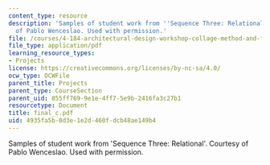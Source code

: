 ```yaml
---
content_type: resource
description: 'Samples of student work from ''Sequence Three: Relational''. Courtesy
  of Pablo Wenceslao. Used with permission.'
file: /courses/4-184-architectural-design-workshop-collage-method-and-form-spring-2004/4935fa5b0d3e1e2d460fdcb48ae149b4_final_c.pdf
file_type: application/pdf
learning_resource_types:
- Projects
license: https://creativecommons.org/licenses/by-nc-sa/4.0/
ocw_type: OCWFile
parent_title: Projects
parent_type: CourseSection
parent_uid: 855ff769-9e1e-4ff7-5e9b-2416fa3c27b1
resourcetype: Document
title: final_c.pdf
uid: 4935fa5b-0d3e-1e2d-460f-dcb48ae149b4
---
```

Samples of student work from 'Sequence Three: Relational'. Courtesy of Pablo Wenceslao. Used with permission.